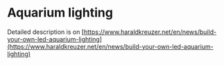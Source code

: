 Aquarium lighting
=================

Detailed description is on [https://www.haraldkreuzer.net/en/news/build-your-own-led-aquarium-lighting](https://www.haraldkreuzer.net/en/news/build-your-own-led-aquarium-lighting)
